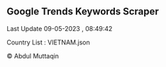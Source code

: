

## Google Trends Keywords Scraper 
 
Last Update 09-05-2023 , 08:49:42

Country List :
VIETNAM.json



© Abdul Muttaqin 
